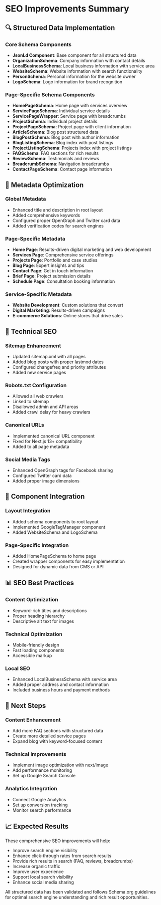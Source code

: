 # SEO Improvements Summary

## 🔍 Structured Data Implementation

### Core Schema Components
- **JsonLd Component**: Base component for all structured data
- **OrganizationSchema**: Company information with contact details
- **LocalBusinessSchema**: Local business information with service area
- **WebsiteSchema**: Website information with search functionality
- **PersonSchema**: Personal information for the website owner
- **LogoSchema**: Logo information for brand recognition

### Page-Specific Schema Components
- **HomePageSchema**: Home page with services overview
- **ServicePageSchema**: Individual service details
- **ServicePageWrapper**: Service page with breadcrumbs
- **ProjectSchema**: Individual project details
- **ProjectPageSchema**: Project page with client information
- **ArticleSchema**: Blog post structured data
- **BlogPostSchema**: Blog post with author information
- **BlogListingSchema**: Blog index with post listings
- **ProjectListingSchema**: Projects index with project listings
- **FAQSchema**: FAQ sections for rich results
- **ReviewSchema**: Testimonials and reviews
- **BreadcrumbSchema**: Navigation breadcrumbs
- **ContactPageSchema**: Contact page information

## 📝 Metadata Optimization

### Global Metadata
- Enhanced title and description in root layout
- Added comprehensive keywords
- Configured proper OpenGraph and Twitter card data
- Added verification codes for search engines

### Page-Specific Metadata
- **Home Page**: Results-driven digital marketing and web development
- **Services Page**: Comprehensive service offerings
- **Projects Page**: Portfolio and case studies
- **Blog Page**: Expert insights and tips
- **Contact Page**: Get in touch information
- **Brief Page**: Project submission details
- **Schedule Page**: Consultation booking information

### Service-Specific Metadata
- **Website Development**: Custom solutions that convert
- **Digital Marketing**: Results-driven campaigns
- **E-commerce Solutions**: Online stores that drive sales

## 🔗 Technical SEO

### Sitemap Enhancement
- Updated sitemap.xml with all pages
- Added blog posts with proper lastmod dates
- Configured changefreq and priority attributes
- Added new service pages

### Robots.txt Configuration
- Allowed all web crawlers
- Linked to sitemap
- Disallowed admin and API areas
- Added crawl delay for heavy crawlers

### Canonical URLs
- Implemented canonical URL component
- Fixed for Next.js 13+ compatibility
- Added to all page metadata

### Social Media Tags
- Enhanced OpenGraph tags for Facebook sharing
- Configured Twitter card data
- Added proper image dimensions

## 🧩 Component Integration

### Layout Integration
- Added schema components to root layout
- Implemented GoogleTagManager component
- Added WebsiteSchema and LogoSchema

### Page-Specific Integration
- Added HomePageSchema to home page
- Created wrapper components for easy implementation
- Designed for dynamic data from CMS or API

## 📊 SEO Best Practices

### Content Optimization
- Keyword-rich titles and descriptions
- Proper heading hierarchy
- Descriptive alt text for images

### Technical Optimization
- Mobile-friendly design
- Fast loading components
- Accessible markup

### Local SEO
- Enhanced LocalBusinessSchema with service area
- Added proper address and contact information
- Included business hours and payment methods

## 🚀 Next Steps

### Content Enhancement
- Add more FAQ sections with structured data
- Create more detailed service pages
- Expand blog with keyword-focused content

### Technical Improvements
- Implement image optimization with next/image
- Add performance monitoring
- Set up Google Search Console

### Analytics Integration
- Connect Google Analytics
- Set up conversion tracking
- Monitor search performance

## 📈 Expected Results

These comprehensive SEO improvements will help:
- Improve search engine visibility
- Enhance click-through rates from search results
- Provide rich results in search (FAQ, reviews, breadcrumbs)
- Increase organic traffic
- Improve user experience
- Support local search visibility
- Enhance social media sharing

All structured data has been validated and follows Schema.org guidelines for optimal search engine understanding and rich result opportunities.